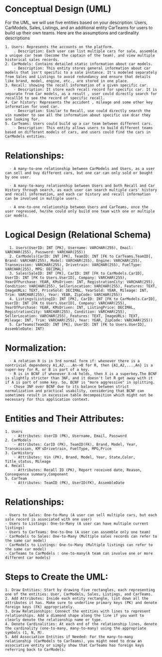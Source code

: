 # Conceptual Design (UML)
For the UML, we will use five entities based on your description: Users, CarModels, Sales, Listings, and an additional entity CarTeams for users to build up their own teams. Here are the assumptions and cardinality descriptions

    1. Users: Represents the accounts on the platform.
        . Description: Each user can list multiple cars for sale, assemble a unique car team (become the captain of the team), and view multiple historical sales records.
    2. CarModels: Contains detailed static information about car models.
        · Description: This entity stores general information about car models that isn't specific to a sale instance. It's modeled separately from Sales and Listings to avoid redundancy and ensure that details like brand, model, engine, etc., are stored in one place.
    3. Recall: showing the recall information of a given specific car.
        · Description: It store each recall record for specific car. It is separate from Car models, as a result , user could directly search for recallId to see the record of specific recall.
    4. Car history: Represents the accident , mileage and some other key information for used car.
        · Description: Similar to Recall, use could directly search the vin numeber to see all the information about specific use dcar they are looking for.
    5. CarTeams: Users could build up a car team between different cars.
        · Description: This entity allows users to build different teams based on different models of cars, and users could find the cars in CarModels entities.


# Relationships:
      · A many-to-one relationship between CarModels and Users, as a user can sell and buy different cars, but one car can only sold or bought by one user.

      · A many-to-many relationship between Users and both Recall and Car History through search, as each user can search multiple cars' history and recall information, and each car history and recall information can be involved in multiple users.

      · A one-to-one relationship between Users and CarTeams, once the user regressed, he/she could only build one team with one or multiple car models.


# Logical Design (Relational Schema)
      1. Users(UserID: INT [PK], Username: VARCHAR(255), Email: VARCHAR(255), Password: VARCHAR(255))
      2. CarModels(CarID: INT [PK], TeamID: INT [FK to CarTeams.TeamID], Brand: VARCHAR(255), Model: VARCHAR(255), Engine: VARCHAR(255), Transmission: VARCHAR(255), Drivetrain: VARCHAR(255), FuelType: VARCHAR(255), MPG: DECIMAL)
      3. Sales(SaleID: INT [PK], CarID: INT [FK to CarModels.CarID], UserID: INT [FK to Users.UserID], Company: VARCHAR(255), YearOfPurchase: YEAR, KMsDriven: INT, RegistrationCity: VARCHAR(255), Condition: VARCHAR(255), SellerLocation: VARCHAR(255), Features: TEXT, ImageURLs: TEXT, PriceSold: DECIMAL, YearSold: YEAR, Mileage: INT, Trim: VARCHAR(255), Year: YEAR, ZipCode: VARCHAR(255))
      4. Listings(ListingID: INT [PK], CarID: INT [FK to CarModels.CarID], UserID: INT [FK to Users.UserID], Company: VARCHAR(255), YearOfPurchase: YEAR, KMsDriven: INT, ListingPrice: DECIMAL, RegistrationCity: VARCHAR(255), Condition: VARCHAR(255), SellerLocation: VARCHAR(255), Features: TEXT, ImageURLs: TEXT, Mileage: INT, Trim: VARCHAR(255), Year: YEAR, ZipCode: VARCHAR(255))
      5. CarTeams(TeamID: INT [PK], UserID: INT [FK to Users.UserID], AssembleDate: INT)

# Normalization:
      · A relation R is in 3rd normal form if: whenever there is a nontrivial dependency A1,A2,...An->B for R, then {A1,A2,...,An} is a super-key for R, or B is part of a key.
      · R is in BCNF if whenever X->A holds, then X is a superkey.The BCNF is slightly stricter than 3NF, and it doesn't let R get away with it if A is part of some key. So, BCNF is "more aggressive" in splitting.
      · Chose 3NF over BCNF due to its balance between strict normalization and practical usability, considering that BCNF can sometimes result in excessive table decomposition which might not be necessary for this application context.
 
 

# Entities and Their Attributes:
    1. Users
        · Attributes: UserID (PK), Username, Email, Password
    2. CarModels
        · Attributes: CarID (PK), TeamID(FK), Brand, Model, Year, Transmission, KM'sDrivetrain, FuelType, MPG,Price
    3. CarHistory
        · Attributes: Vin (PK), Brand, Model, Year, State,Color, Title_status, Mileage
    4. Recall
        · Attributes: Recall ID (PK), Report received date, Reason, Consequence summary,Component
    5. CarTeam
        · Attributes: TeamID (PK), UserID(FK), AssembleDate

# Relationships:
    · Users to Sales: One-to-Many (A user can sell multiple cars, but each sale record is associated with one user)
    · Users to Listings: One-to-Many (A user can have multiple current listings)
    · Users to CarTeams: One-to-One (A user can assemble only one team)
    · CarModels to Sales: One-to-Many (Multiple sales records can refer to the same car model)
    · CarModels to Listings: One-to-Many (Multiple listings can refer to the same car model)
    · CarTeams to CarModels : one-to-many(A team can involve one or more different car models)

# Steps to Create the UML:
    1. Draw Entities: Start by drawing five rectangles, each representing one of the entities: User, CarModels, Sales, Listings, and CarTeams.
    2. Add Attributes: Inside each entity rectangle, list down all the attributes it has. Make sure to underline primary keys (PK) and denote foreign keys (FK) appropriately.
    3. Draw Relationships: Connect the entities with lines to represent relationships. Add a diamond shape along the line if you want to clearly denote the relationship name or type.
    4. Denote Cardinalities: At each end of the relationship lines, denote the cardinality (one-to-many, many-to-many) using the appropriate symbols (1, N, M).
    5. Add Associative Entities if Needed: For the many-to-many relationship (CarModels to CarTeams), you might need to draw an associative entity or simply show that CarTeams has foreign keys referring back to CarModels.
 
